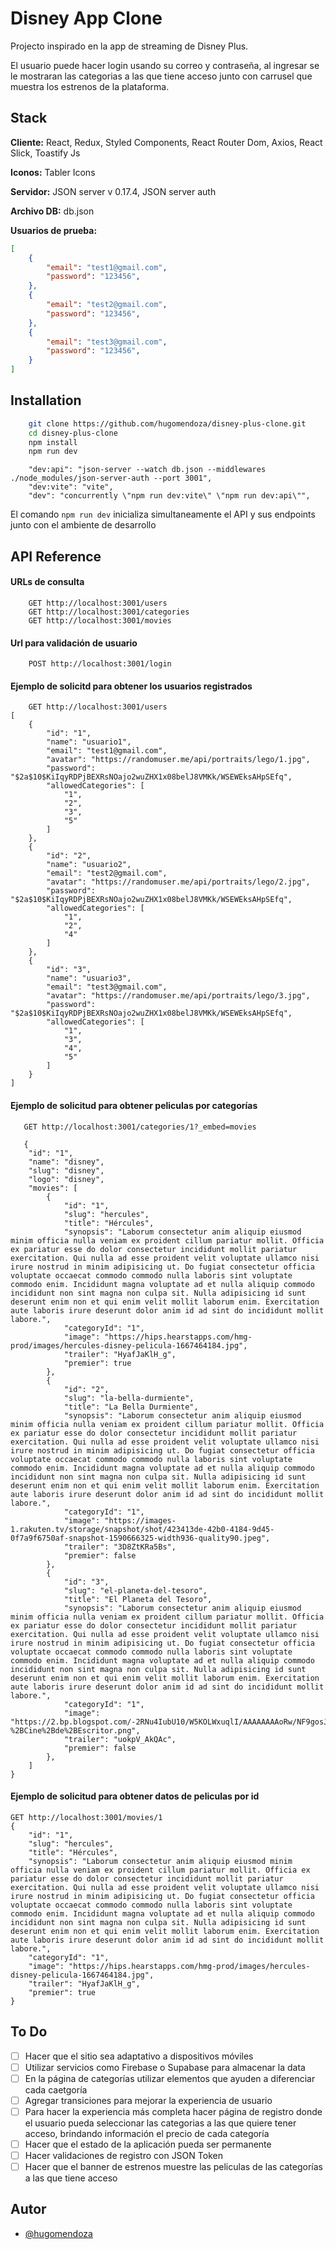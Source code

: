
# Disney App Clone

Projecto inspirado en la app de streaming de Disney Plus.

El usuario puede hacer login usando su correo y contraseña, al ingresar se le mostraran las categorias a las que tiene acceso junto con carrusel que muestra los estrenos de la plataforma.

## Stack

**Cliente:** React, Redux, Styled Components, React Router Dom, Axios, React Slick, Toastify Js

**Iconos:** Tabler Icons

**Servidor:** JSON server v 0.17.4, JSON server auth

**Archivo DB:** db.json

**Usuarios de prueba:**

```json
[
    {
        "email": "test1@gmail.com",
        "password": "123456",
    },
    {
        "email": "test2@gmail.com",
        "password": "123456",
    },
    {
        "email": "test3@gmail.com",
        "password": "123456",
    }
]
```


## Installation


```bash
    git clone https://github.com/hugomendoza/disney-plus-clone.git
    cd disney-plus-clone
    npm install
    npm run dev
```

```npm
    "dev:api": "json-server --watch db.json --middlewares ./node_modules/json-server-auth --port 3001",
    "dev:vite": "vite",
    "dev": "concurrently \"npm run dev:vite\" \"npm run dev:api\"",
```

El comando `npm run dev` inicializa simultaneamente el API y sus endpoints junto con el ambiente de desarrollo
## API Reference

#### URLs de consulta

```http
    GET http://localhost:3001/users
    GET http://localhost:3001/categories
    GET http://localhost:3001/movies
```

#### Url para validación de usuario
```http
    POST http://localhost:3001/login
```

#### Ejemplo de solicitd para obtener los usuarios registrados

```http
    GET http://localhost:3001/users
[
    {
        "id": "1",
        "name": "usuario1",
        "email": "test1@gmail.com",
        "avatar": "https://randomuser.me/api/portraits/lego/1.jpg",
        "password": "$2a$10$KiIqyRDPjBEXRsNOajo2wuZHX1x08belJ8VMKk/WSEWEksAHpSEfq",
        "allowedCategories": [
            "1",
            "2",
            "3",
            "5"
        ]
    },
    {
        "id": "2",
        "name": "usuario2",
        "email": "test2@gmail.com",
        "avatar": "https://randomuser.me/api/portraits/lego/2.jpg",
        "password": "$2a$10$KiIqyRDPjBEXRsNOajo2wuZHX1x08belJ8VMKk/WSEWEksAHpSEfq",
        "allowedCategories": [
            "1",
            "2",
            "4"
        ]
    },
    {
        "id": "3",
        "name": "usuario3",
        "email": "test3@gmail.com",
        "avatar": "https://randomuser.me/api/portraits/lego/3.jpg",
        "password": "$2a$10$KiIqyRDPjBEXRsNOajo2wuZHX1x08belJ8VMKk/WSEWEksAHpSEfq",
        "allowedCategories": [
            "1",
            "3",
            "4",
            "5"
        ]
    }
]
```
#### Ejemplo de solicitud para obtener peliculas por categorías
```http
   GET http://localhost:3001/categories/1?_embed=movies

   {
    "id": "1",
    "name": "disney",
    "slug": "disney",
    "logo": "disney",
    "movies": [
        {
            "id": "1",
            "slug": "hercules",
            "title": "Hércules",
            "synopsis": "Laborum consectetur anim aliquip eiusmod minim officia nulla veniam ex proident cillum pariatur mollit. Officia ex pariatur esse do dolor consectetur incididunt mollit pariatur exercitation. Qui nulla ad esse proident velit voluptate ullamco nisi irure nostrud in minim adipisicing ut. Do fugiat consectetur officia voluptate occaecat commodo commodo nulla laboris sint voluptate commodo enim. Incididunt magna voluptate ad et nulla aliquip commodo incididunt non sint magna non culpa sit. Nulla adipisicing id sunt deserunt enim non et qui enim velit mollit laborum enim. Exercitation aute laboris irure deserunt dolor anim id ad sint do incididunt mollit labore.",
            "categoryId": "1",
            "image": "https://hips.hearstapps.com/hmg-prod/images/hercules-disney-pelicula-1667464184.jpg",
            "trailer": "HyafJaKlH_g",
            "premier": true
        },
        {
            "id": "2",
            "slug": "la-bella-durmiente",
            "title": "La Bella Durmiente",
            "synopsis": "Laborum consectetur anim aliquip eiusmod minim officia nulla veniam ex proident cillum pariatur mollit. Officia ex pariatur esse do dolor consectetur incididunt mollit pariatur exercitation. Qui nulla ad esse proident velit voluptate ullamco nisi irure nostrud in minim adipisicing ut. Do fugiat consectetur officia voluptate occaecat commodo commodo nulla laboris sint voluptate commodo enim. Incididunt magna voluptate ad et nulla aliquip commodo incididunt non sint magna non culpa sit. Nulla adipisicing id sunt deserunt enim non et qui enim velit mollit laborum enim. Exercitation aute laboris irure deserunt dolor anim id ad sint do incididunt mollit labore.",
            "categoryId": "1",
            "image": "https://images-1.rakuten.tv/storage/snapshot/shot/423413de-42b0-4184-9d45-0f7a9f6750af-snapshot-1590666325-width936-quality90.jpeg",
            "trailer": "3D8ZtKRa5Bs",
            "premier": false
        },
        {
            "id": "3",
            "slug": "el-planeta-del-tesoro",
            "title": "El Planeta del Tesoro",
            "synopsis": "Laborum consectetur anim aliquip eiusmod minim officia nulla veniam ex proident cillum pariatur mollit. Officia ex pariatur esse do dolor consectetur incididunt mollit pariatur exercitation. Qui nulla ad esse proident velit voluptate ullamco nisi irure nostrud in minim adipisicing ut. Do fugiat consectetur officia voluptate occaecat commodo commodo nulla laboris sint voluptate commodo enim. Incididunt magna voluptate ad et nulla aliquip commodo incididunt non sint magna non culpa sit. Nulla adipisicing id sunt deserunt enim non et qui enim velit mollit laborum enim. Exercitation aute laboris irure deserunt dolor anim id ad sint do incididunt mollit labore.",
            "categoryId": "1",
            "image": "https://2.bp.blogspot.com/-2RNu4IubU10/W5KOLWxuqlI/AAAAAAAAoRw/NF9gosJVE0w_BeqSV366llRVEKVM_5MfwCLcBGAs/s1600/John%2BSilver%2By%2BJim%2BHawkins%2Ben%2BEl%2Bplaneta%2Bdel%2Btesoro%2B-%2BCine%2Bde%2BEscritor.png",
            "trailer": "uokpV_AkQAc",
            "premier": false
        },
    ]
}
```
#### Ejemplo de solicitud para obtener datos de peliculas por id
```http
GET http://localhost:3001/movies/1
{
    "id": "1",
    "slug": "hercules",
    "title": "Hércules",
    "synopsis": "Laborum consectetur anim aliquip eiusmod minim officia nulla veniam ex proident cillum pariatur mollit. Officia ex pariatur esse do dolor consectetur incididunt mollit pariatur exercitation. Qui nulla ad esse proident velit voluptate ullamco nisi irure nostrud in minim adipisicing ut. Do fugiat consectetur officia voluptate occaecat commodo commodo nulla laboris sint voluptate commodo enim. Incididunt magna voluptate ad et nulla aliquip commodo incididunt non sint magna non culpa sit. Nulla adipisicing id sunt deserunt enim non et qui enim velit mollit laborum enim. Exercitation aute laboris irure deserunt dolor anim id ad sint do incididunt mollit labore.",
    "categoryId": "1",
    "image": "https://hips.hearstapps.com/hmg-prod/images/hercules-disney-pelicula-1667464184.jpg",
    "trailer": "HyafJaKlH_g",
    "premier": true
}
```

## To Do

* [ ]  Hacer que el sitio sea adaptativo a dispositivos móviles
* [ ]  Utilizar servicios como Firebase o Supabase para almacenar la data
* [ ]  En la página de categorías utilizar elementos que ayuden a diferenciar cada caetgoría
* [ ]  Agregar transiciones para mejorar la experiencia de usuario
* [ ]  Para hacer la experiencia más completa hacer página de registro donde el usuario pueda seleccionar las categorias a las que quiere tener acceso, brindando información el precio de cada categoría
* [ ]  Hacer que el estado de la aplicación pueda ser permanente
* [ ]  Hacer validaciones de registro con JSON Token
* [ ]  Hacer que el banner de estrenos muestre las peliculas de las categorías a las que tiene acceso

## Autor

- [@hugomendoza](https://github.com/hugomendoza)

